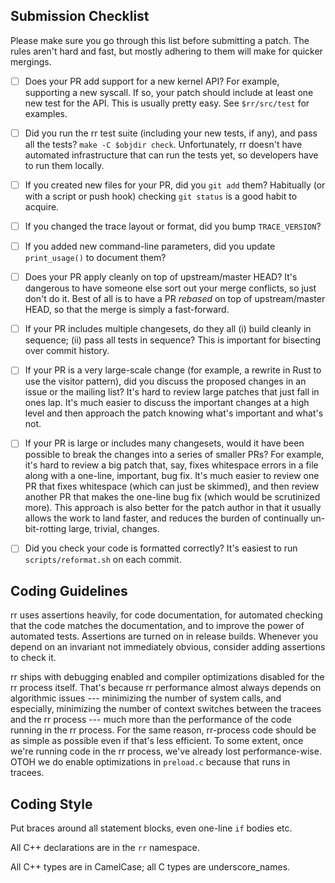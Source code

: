 ## Submission Checklist

Please make sure you go through this list before submitting a patch.  The rules aren't hard and fast, but mostly adhering to them will make for quicker mergings.

- [ ] Does your PR add support for a new kernel API?  For example, supporting a new syscall.  If so, your patch should include at least one new test for the API.  This is usually pretty easy.  See `$rr/src/test` for examples.

- [ ] Did you run the rr test suite (including your new tests, if any), and pass all the tests?  `make -C $objdir check`.  Unfortunately, rr doesn't have automated infrastructure that can run the tests yet, so developers have to run them locally.

- [ ] If you created new files for your PR, did you `git add` them?  Habitually (or with a script or push hook) checking `git status` is a good habit to acquire.

- [ ] If you changed the trace layout or format, did you bump `TRACE_VERSION`?

- [ ] If you added new command-line parameters, did you update `print_usage()` to document them?

- [ ] Does your PR apply cleanly on top of upstream/master HEAD?  It's dangerous to have someone else sort out your merge conflicts, so just don't do it.  Best of all is to have a PR *rebased* on top of upstream/master HEAD, so that the merge is simply a fast-forward.

- [ ] If your PR includes multiple changesets, do they all (i) build cleanly in sequence; (ii) pass all tests in sequence?  This is important for bisecting over commit history.

- [ ] If your PR is a very large-scale change (for example, a rewrite in Rust to use the visitor pattern), did you discuss the proposed changes in an issue or the mailing list?  It's hard to review large patches that just fall in ones lap.  It's much easier to discuss the important changes at a high level and then approach the patch knowing what's important and what's not.

- [ ] If your PR is large or includes many changesets, would it have been possible to break the changes into a series of smaller PRs?  For example, it's hard to review a big patch that, say, fixes whitespace errors in a file along with a one-line, important, bug fix.  It's much easier to review one PR that fixes whitespace (which can just be skimmed), and then review another PR that makes the one-line bug fix (which would be scrutinized more).  This approach is also better for the patch author in that it usually allows the work to land faster, and reduces the burden of continually un-bit-rotting large, trivial, changes.

- [ ] Did you check your code is formatted correctly? It's easiest to run `scripts/reformat.sh` on each commit.

## Coding Guidelines

rr uses assertions heavily, for code documentation, for automated checking that the code matches the documentation, and to improve the power of automated tests. Assertions are turned on in release builds. Whenever you depend on an invariant not immediately obvious, consider adding assertions to check it.

rr ships with debugging enabled and compiler optimizations disabled for the rr process itself. That's because rr performance almost always depends on algorithmic issues --- minimizing the number of system calls, and especially, minimizing the number of context switches between the tracees and the rr process --- much more than the performance of the code running in the rr process. For the same reason, rr-process code should be as simple as possible even if that's less efficient. To some extent, once we're running code in the rr process, we've already lost performance-wise. OTOH we do enable optimizations in `preload.c` because that runs in tracees.

## Coding Style

Put braces around all statement blocks, even one-line `if` bodies etc.

All C++ declarations are in the `rr` namespace.

All C++ types are in CamelCase; all C types are underscore_names.
